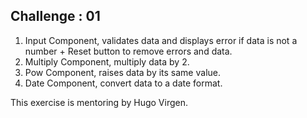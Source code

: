 ## Challenge : 01

1. Input Component, validates data and displays error if data is not a number + Reset button to remove errors and data.
2. Multiply Component, multiply data by 2.
3. Pow Component, raises data by its same value.
4. Date Component, convert data to a date format.

This exercise is mentoring by Hugo Virgen.
